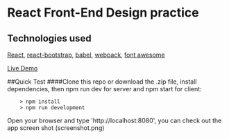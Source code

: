 # React Front-End Design practice

## Technologies used
[React](https://facebook.github.io/react/), [react-bootstrap](https://react-bootstrap.github.io/), [babel](https://babeljs.io/), [webpack](https://webpack.github.io/), [font awesome](http://fontawesome.io/)

[Live Demo](https://calm-coast-72433.herokuapp.com/)

##Quick Test 
####Clone this repo or download the .zip file, install dependencies, then npm run dev for server and npm start for client:
```
	> npm install
	> npm run development
```
Open your browser and type 'http://localhost:8080', you can check out the app screen shot (screenshot.png)


